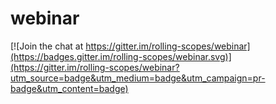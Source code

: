 # webinar

[![Join the chat at https://gitter.im/rolling-scopes/webinar](https://badges.gitter.im/rolling-scopes/webinar.svg)](https://gitter.im/rolling-scopes/webinar?utm_source=badge&utm_medium=badge&utm_campaign=pr-badge&utm_content=badge)